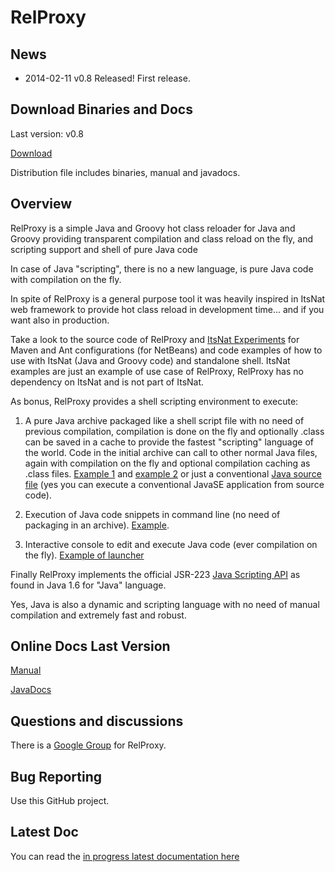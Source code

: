 RelProxy
========

News
------

- 2014-02-11 v0.8 Released! First release.

Download Binaries and Docs
------

Last version: v0.8

[Download](https://sourceforge.net/projects/relproxy/files/)

Distribution file includes binaries, manual and javadocs.

Overview
------

RelProxy is a simple Java and Groovy hot class reloader for Java and Groovy providing transparent compilation and class reload on the fly, and scripting support and shell of pure Java code

In case of Java "scripting", there is no a new language, is pure Java code with compilation on the fly.

In spite of RelProxy is a general purpose tool it was heavily inspired in ItsNat web framework to provide hot class reload in development time... and if you want also in production.

Take a look to the source code of RelProxy and [ItsNat Experiments](https://github.com/jmarranz/itsnat/tree/master/inexperiments) for Maven and Ant configurations (for NetBeans) and code examples of how to use with ItsNat (Java and Groovy code) and standalone shell. ItsNat examples are just an example of use case of RelProxy, RelProxy has no dependency on ItsNat and is not part of ItsNat.

As bonus, RelProxy provides a shell scripting environment to execute:

1) A pure Java archive packaged like a shell script file with no need of previous compilation, compilation is done on the fly and optionally .class can be saved in a 
cache to provide the fastest "scripting" language of the world. Code in the initial archive can call to other normal Java files, again with compilation on the fly 
and optional compilation caching as .class files. [Example 1](https://github.com/jmarranz/relproxy/blob/master/src/test/resources/example_java_shell) 
and [example 2](https://github.com/jmarranz/relproxy/blob/master/src/test/resources/example_java_shell_complete_class) or just
a conventional [Java source file](https://github.com/jmarranz/relproxy/blob/master/src/test/resources/example_normal_class.java) (yes you can execute a conventional
JavaSE application from source code).

2) Execution of Java code snippets in command line (no need of packaging in an archive). [Example](https://github.com/jmarranz/relproxy/blob/master/test_cmd/test_java_shell_snippet_launcher.sh).

3) Interactive console to edit and execute Java code (ever compilation on the fly). [Example of launcher](https://github.com/jmarranz/relproxy/blob/master/test_cmd/test_java_shell_interactive_launcher.sh)

Finally RelProxy implements the official JSR-223 [Java Scripting API](http://docs.oracle.com/javase/6/docs/technotes/guides/scripting/programmer_guide/index.html) as found in Java 1.6 for "Java" language.

Yes, Java is also a dynamic and scripting language with no need of manual compilation and extremely fast and robust.

Online Docs Last Version
------

[Manual](http://relproxy.sourceforge.net/docs/manual.html)

[JavaDocs](http://relproxy.sourceforge.net/docs/javadoc/)



Questions and discussions
------

There is a [Google Group](https://groups.google.com/forum/#!forum/relproxy) for RelProxy.

Bug Reporting
------

Use this GitHub project.


Latest Doc
------

You can read the [in progress latest documentation here](https://github.com/jmarranz/relproxy/blob/master/src/main/asciidoc/manual.asciidoc)


